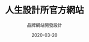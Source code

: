 ---
title: 人生設計所官方網站
subtitle: 品牌網站開發設計
layout: default
modal-id: 15
date: 2020-03-20
img: lifelab.png
thumbnail: lifelab-thumbnail.png
alt: image-alt
project-date: 2020/03
website: https://lifelab.skl.com.tw/
client: lifelab.skl.com.tw
category: webDesign
description: 為新光人壽數位轉型品牌官方網站，透過線上預約及活動報名，提升整體新光人壽整體品牌價值。 
---